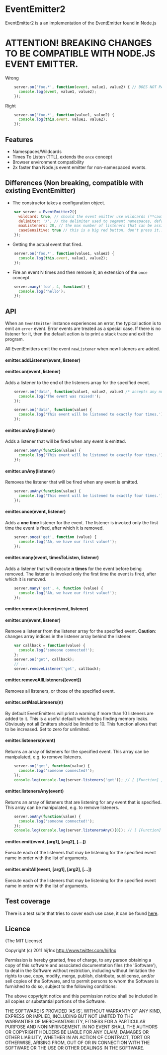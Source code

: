 
# EventEmitter2

EventEmitter2 is a an implementation of the EventEmitter found in Node.js

# ATTENTION! BREAKING CHANGES TO BE COMPATIBLE WITH NODE.JS EVENT EMITTER.

Wrong

```javascript
    server.on('foo.*', function(event, value1, value2) { // DOES NOT PASS THE EVENT AS FIRST ARGUMENT.
      console.log(event, value1, value2);
    });
```

Right

```javascript
    server.on('foo.*', function(value1, value2) {
      console.log(this.event, value1, value2);
    });
```

## Features

 - Namespaces/Wildcards
 - Times To Listen (TTL), extends the `once` concept
 - Browser environment compatibility
 - 2x faster than Node.js event emitter for non-namespaced events.

## Differences (Non breaking, compatible with existing EventEmitter)

 - The constructor takes a configuration object.
 
```javascript
    var server = EventEmitter2({
      wildcard: true, // should the event emitter use wildcards (**caution, this has a performance impact**).
      delimiter: '/', // the delimiter used to segment namespaces, defaults to `.`.
      maxListeners: 20, // the max number of listeners that can be assigned to an event, defaults to 10.
      caseSensitive: true // this is a big red button, don't press it... or else... I'm just warning you.
    });
```

 - Getting the actual event that fired.

```javascript
    server.on('foo.*', function(value1, value2) {
      console.log(this.event, value1, value2);
    });
```

 - Fire an event N times and then remove it, an extension of the `once` concept.

```javascript
    server.many('foo', 4, function() {
      console.log('hello');
    });
```


## API

When an `EventEmitter` instance experiences an error, the typical action is
to emit an `error` event. Error events are treated as a special case.
If there is no listener for it, then the default action is to print a stack
trace and exit the program.

All EventEmitters emit the event `newListener` when new listeners are
added.


#### emitter.addListener(event, listener)
#### emitter.on(event, listener)

Adds a listener to the end of the listeners array for the specified event.

```javascript
    server.on('data', function(value1, value2, value3 /* accepts any number of expected values... */) {
      console.log('The event was raised!');
    });
```

```javascript
    server.on('data', function(value) {
      console.log('This event will be listened to exactly four times.');
    });
```

#### emitter.onAny(listener)

Adds a listener that will be fired when any event is emitted.

```javascript
    server.onAny(function(value) {
      console.log('This event will be listened to exactly four times.');
    });
```

#### emitter.unAny(listener)

Removes the listener that will be fired when any event is emitted.

```javascript
    server.unAny(function(value) {
      console.log('This event will be listened to exactly four times.');
    });
```

#### emitter.once(event, listener)

Adds a **one time** listener for the event. The listener is invoked only the first time the event is fired, after which it is removed.

```javascript
    server.once('get', function (value) {
      console.log('Ah, we have our first value!');
    });
```

#### emitter.many(event, timesToListen, listener)

Adds a listener that will execute **n times** for the event before being removed. The listener is invoked only the first time the event is fired, after which it is removed.

```javascript
    server.many('get', 4, function (value) {
      console.log('Ah, we have our first value!');
    });
```


#### emitter.removeListener(event, listener)
#### emitter.un(event, listener)

Remove a listener from the listener array for the specified event. **Caution**: changes array indices in the listener array behind the listener.

```javascript
    var callback = function(value) {
      console.log('someone connected!');
    };
    server.on('get', callback);
    // ...
    server.removeListener('get', callback);
```


#### emitter.removeAllListeners([event])

Removes all listeners, or those of the specified event.


#### emitter.setMaxListeners(n)

By default EventEmitters will print a warning if more than 10 listeners are added to it. This is a useful default which helps finding memory leaks. Obviously not all Emitters should be limited to 10. This function allows that to be increased. Set to zero for unlimited.


#### emitter.listeners(event)

Returns an array of listeners for the specified event. This array can be manipulated, e.g. to remove listeners.

```javascript
    server.on('get', function(value) {
      console.log('someone connected!');
    });
    console.log(console.log(server.listeners('get')); // [ [Function] ]
```

#### emitter.listenersAny(event)

Returns an array of listeners that are listening for any event that is specified. This array can be manipulated, e.g. to remove listeners.

```javascript
    server.onAny(function(value) {
      console.log('someone connected!');
    });
    console.log(console.log(server.listenersAny()[0]); // [ [Function] ] // someone connected!
```

#### emitter.emit(event, [arg1], [arg2], [...])

Execute each of the listeners that may be listening for the specified event name in order with the list of arguments.

#### emitter.emitAll(event, [arg1], [arg2], [...])

Execute each of the listeners that may be listening for the specified event name in order with the list of arguments.


## Test coverage

There is a test suite that tries to cover each use case, it can be found <a href="https://github.com/hij1nx/EventEmitter2/tree/master/test">here</a>.

## Licence

(The MIT License)

Copyright (c) 2011 hij1nx <http://www.twitter.com/hij1nx>

Permission is hereby granted, free of charge, to any person obtaining a copy of this software and associated documentation files (the 'Software'), to deal in the Software without restriction, including without limitation the rights to use, copy, modify, merge, publish, distribute, sublicense, and/or sell copies of the Software, and to permit persons to whom the Software is furnished to do so, subject to the following conditions:

The above copyright notice and this permission notice shall be included in all copies or substantial portions of the Software.

THE SOFTWARE IS PROVIDED 'AS IS', WITHOUT WARRANTY OF ANY KIND, EXPRESS OR IMPLIED, INCLUDING BUT NOT LIMITED TO THE WARRANTIES OF MERCHANTABILITY, FITNESS FOR A PARTICULAR PURPOSE AND NONINFRINGEMENT. IN NO EVENT SHALL THE AUTHORS OR COPYRIGHT HOLDERS BE LIABLE FOR ANY CLAIM, DAMAGES OR OTHER LIABILITY, WHETHER IN AN ACTION OF CONTRACT, TORT OR OTHERWISE, ARISING FROM, OUT OF OR IN CONNECTION WITH THE SOFTWARE OR THE USE OR OTHER DEALINGS IN THE SOFTWARE.

